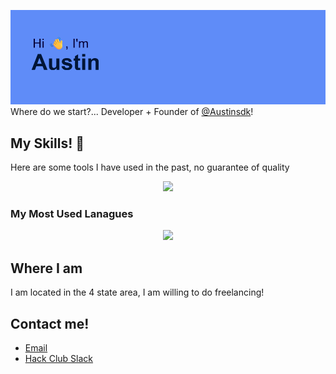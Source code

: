 ![Profile header](/header.png)
Where do we start?... Developer + Founder of [@Austinsdk](https://github.com/austinsdk)!

## My Skills! 🥇
Here are some tools I have used in the past, no guarantee of quality
<p align="center">
  <img src="https://skillicons.dev/icons?i=arduino,azure,bash,blender,bootstrap,bun,cs,cpp,cloudflare,codepen,css,discord,discordjs,electron,express,figma,flask,git,github,gmail,html,java,js,latex,linux,md,mongodb,nextjs,nodejs,notion,npm,obsidian,ps,pnpm,postman,powershell,py,raspberrypi,react,regex,robloxstudio,sass,sqlite,stackoverflow,sublime,svg,tailwind,ts,visualstudio,vscode,windows,wordpress,xd" />
</p>

### My Most Used Lanagues
<p align="center">
  <img src="https://github-readme-stats.hackclub.dev/api/wakatime?username=2945&api_domain=hackatime.hackclub.com&&custom_title=Hackatime&layout=donut&cache_seconds=0&langs_count=8&theme=gotham" />
</p>

## Where I am
I am located in the 4 state area, I am willing to do freelancing!

## Contact me!
 - [Email](mailto:austin@austinsdk.me)
 - [Hack Club Slack](https://hackclub.slack.com/team/U08SKE8JU5S)
